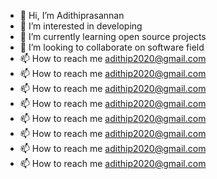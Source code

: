 - 👋 Hi, I’m Adithiprasannan
- 👀 I’m interested in developing 
- 🌱 I’m currently learning open source projects
- 💞️ I’m looking to collaborate on software field
- 📫 How to reach me adithip2020@gmail.com
- 📫 How to reach me adithip2020@gmail.com
- 📫 How to reach me adithip2020@gmail.com
- 📫 How to reach me adithip2020@gmail.com
- 📫 How to reach me adithip2020@gmail.com
- 📫 How to reach me adithip2020@gmail.com
- 📫 How to reach me adithip2020@gmail.com
- 📫 How to reach me adithip2020@gmail.com

<!---
Adithiprasannan/Adithiprasannan is a ✨ special ✨ repository because its `README.md` (this file) appears on your GitHub profile.
You can click the Preview link to take a look at your changes.
--->
